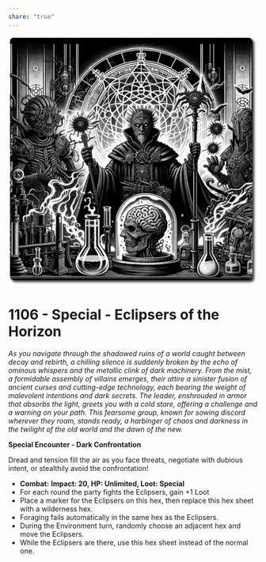 ```yaml
---
share: "true"
---
```

![eclipsers-of-the-horizon](../eclipsers-of-the-horizon.png)

# 1106 - Special - Eclipsers of the Horizon

*As you navigate through the shadowed ruins of a world caught between decay and rebirth, a chilling silence is suddenly broken by the echo of ominous whispers and the metallic clink of dark machinery. From the mist, a formidable assembly of villains emerges, their attire a sinister fusion of ancient curses and cutting-edge technology, each bearing the weight of malevolent intentions and dark secrets. The leader, enshrouded in armor that absorbs the light, greets you with a cold stare, offering a challenge and a warning on your path. This fearsome group, known for sowing discord wherever they roam, stands ready, a harbinger of chaos and darkness in the twilight of the old world and the dawn of the new.*

**Special Encounter - Dark Confrontation**

Dread and tension fill the air as you face threats, negotiate with dubious intent, or stealthily avoid the confrontation!
- **Combat:** **Impact: 20, HP: Unlimited, Loot: Special**
- For each round the party fights the Eclipsers, gain +1 Loot
- Place a marker for the Eclipsers on this hex, then replace this hex sheet with a wilderness hex.
- Foraging fails automatically in the same hex as the Eclipsers.
- During the Environment turn, randomly choose an adjacent hex and move the Eclipsers.
- While the Eclipsers are there, use this hex sheet instead of the normal one.